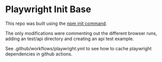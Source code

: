 # Playwright Init Base

This repo was built using the [npm init command](https://playwright.dev/docs/intro#using-init-command).

The only modifications were commenting out the different browser runs, adding an test/api directory and creating an api test example.

See .github/workflows/playwright.yml to see how to cache playwright dependencies in github actions.
